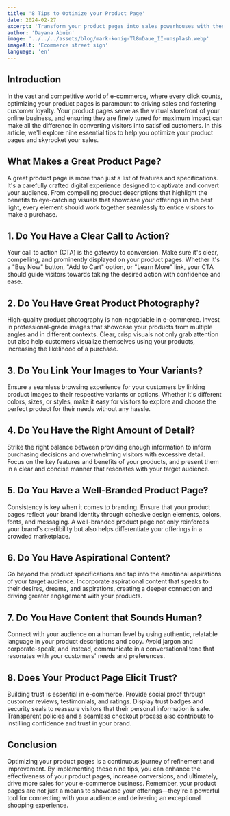 ```yaml
---
title: '8 Tips to Optimize your Product Page'
date: 2024-02-27
excerpt: 'Transform your product pages into sales powerhouses with these 8 essential tips. Elevate your e-commerce game and boost conversions today'
author: 'Dayana Abuin'
image: '../../../assets/blog/mark-konig-Tl8mDaue_II-unsplash.webp'
imageAlt: 'Ecommerce street sign'
language: 'en'
---
```


## Introduction

In the vast and competitive world of e-commerce, where every click counts, optimizing your product pages is paramount to driving sales and fostering customer loyalty. Your product pages serve as the virtual storefront of your online business, and ensuring they are finely tuned for maximum impact can make all the difference in converting visitors into satisfied customers. In this article, we'll explore nine essential tips to help you optimize your product pages and skyrocket your sales.

## What Makes a Great Product Page?

A great product page is more than just a list of features and specifications. It's a carefully crafted digital experience designed to captivate and convert your audience. From compelling product descriptions that highlight the benefits to eye-catching visuals that showcase your offerings in the best light, every element should work together seamlessly to entice visitors to make a purchase.

## 1. Do You Have a Clear Call to Action?

Your call to action (CTA) is the gateway to conversion. Make sure it's clear, compelling, and prominently displayed on your product pages. Whether it's a "Buy Now" button, "Add to Cart" option, or "Learn More" link, your CTA should guide visitors towards taking the desired action with confidence and ease.

## 2. Do You Have Great Product Photography?

High-quality product photography is non-negotiable in e-commerce. Invest in professional-grade images that showcase your products from multiple angles and in different contexts. Clear, crisp visuals not only grab attention but also help customers visualize themselves using your products, increasing the likelihood of a purchase.

## 3. Do You Link Your Images to Your Variants?

Ensure a seamless browsing experience for your customers by linking product images to their respective variants or options. Whether it's different colors, sizes, or styles, make it easy for visitors to explore and choose the perfect product for their needs without any hassle.

## 4. Do You Have the Right Amount of Detail?

Strike the right balance between providing enough information to inform purchasing decisions and overwhelming visitors with excessive detail. Focus on the key features and benefits of your products, and present them in a clear and concise manner that resonates with your target audience.

## 5. Do You Have a Well-Branded Product Page?

Consistency is key when it comes to branding. Ensure that your product pages reflect your brand identity through cohesive design elements, colors, fonts, and messaging. A well-branded product page not only reinforces your brand's credibility but also helps differentiate your offerings in a crowded marketplace.

## 6. Do You Have Aspirational Content?

Go beyond the product specifications and tap into the emotional aspirations of your target audience. Incorporate aspirational content that speaks to their desires, dreams, and aspirations, creating a deeper connection and driving greater engagement with your products.

## 7. Do You Have Content that Sounds Human?

Connect with your audience on a human level by using authentic, relatable language in your product descriptions and copy. Avoid jargon and corporate-speak, and instead, communicate in a conversational tone that resonates with your customers' needs and preferences.

## 8. Does Your Product Page Elicit Trust?

Building trust is essential in e-commerce. Provide social proof through customer reviews, testimonials, and ratings. Display trust badges and security seals to reassure visitors that their personal information is safe. Transparent policies and a seamless checkout process also contribute to instilling confidence and trust in your brand.

## Conclusion

Optimizing your product pages is a continuous journey of refinement and improvement. By implementing these nine tips, you can enhance the effectiveness of your product pages, increase conversions, and ultimately, drive more sales for your e-commerce business. Remember, your product pages are not just a means to showcase your offerings—they're a powerful tool for connecting with your audience and delivering an exceptional shopping experience.
